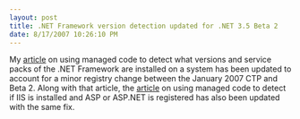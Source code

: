 ```yaml
---
layout: post
title: .NET Framework version detection updated for .NET 3.5 Beta 2
date: 8/17/2007 10:26:10 PM
---
```


My [article](http://www.codeproject.com/useritems/frameworkversiondetection.asp) on using managed code to detect what versions and service packs of the .NET Framework are installed on a system has been updated to account for a minor registry change between the January 2007 CTP and Beta 2. Along with that article, the [article](http://www.codeproject.com/useritems/iisdetection.asp) on using managed code to detect if IIS is installed and ASP or ASP.NET is registered has also been updated with the same fix.
